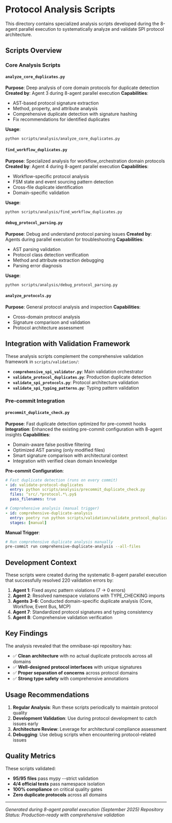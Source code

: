 # Protocol Analysis Scripts

This directory contains specialized analysis scripts developed during the 8-agent parallel execution to systematically analyze and validate SPI protocol architecture.

## Scripts Overview

### Core Analysis Scripts

#### `analyze_core_duplicates.py`
**Purpose**: Deep analysis of core domain protocols for duplicate detection
**Created by**: Agent 3 during 8-agent parallel execution
**Capabilities**:
- AST-based protocol signature extraction
- Method, property, and attribute analysis
- Comprehensive duplicate detection with signature hashing
- Fix recommendations for identified duplicates

**Usage**:
```bash
python scripts/analysis/analyze_core_duplicates.py
```

#### `find_workflow_duplicates.py`
**Purpose**: Specialized analysis for workflow_orchestration domain protocols
**Created by**: Agent 4 during 8-agent parallel execution
**Capabilities**:
- Workflow-specific protocol analysis
- FSM state and event sourcing pattern detection
- Cross-file duplicate identification
- Domain-specific validation

**Usage**:
```bash
python scripts/analysis/find_workflow_duplicates.py
```

#### `debug_protocol_parsing.py`
**Purpose**: Debug and understand protocol parsing issues
**Created by**: Agents during parallel execution for troubleshooting
**Capabilities**:
- AST parsing validation
- Protocol class detection verification
- Method and attribute extraction debugging
- Parsing error diagnosis

**Usage**:
```bash
python scripts/analysis/debug_protocol_parsing.py
```

#### `analyze_protocols.py`
**Purpose**: General protocol analysis and inspection
**Capabilities**:
- Cross-domain protocol analysis
- Signature comparison and validation
- Protocol architecture assessment

## Integration with Validation Framework

These analysis scripts complement the comprehensive validation framework in `scripts/validation/`:

- **`comprehensive_spi_validator.py`**: Main validation orchestrator
- **`validate_protocol_duplicates.py`**: Production duplicate detection
- **`validate_spi_protocols.py`**: Protocol architecture validation
- **`validate_spi_typing_patterns.py`**: Typing pattern validation

### Pre-commit Integration

#### `precommit_duplicate_check.py`
**Purpose**: Fast duplicate detection optimized for pre-commit hooks
**Integration**: Enhanced the existing pre-commit configuration with 8-agent insights
**Capabilities**:
- Domain-aware false positive filtering
- Optimized AST parsing (only modified files)
- Smart signature comparison with architectural context
- Integration with verified clean domain knowledge

**Pre-commit Configuration**:
```yaml
# Fast duplicate detection (runs on every commit)
- id: validate-protocol-duplicates
  entry: python scripts/analysis/precommit_duplicate_check.py
  files: ^src/.*protocol.*\.py$
  pass_filenames: true

# Comprehensive analysis (manual trigger)
- id: comprehensive-duplicate-analysis
  entry: poetry run python scripts/validation/validate_protocol_duplicates.py
  stages: [manual]
```

**Manual Trigger**:
```bash
# Run comprehensive duplicate analysis manually
pre-commit run comprehensive-duplicate-analysis --all-files
```

## Development Context

These scripts were created during the systematic 8-agent parallel execution that successfully resolved 220 validation errors by:

1. **Agent 1**: Fixed async pattern violations (7 → 0 errors)
2. **Agent 2**: Resolved namespace violations with TYPE_CHECKING imports
3. **Agents 3-6**: Conducted domain-specific duplicate analysis (Core, Workflow, Event Bus, MCP)
4. **Agent 7**: Standardized protocol signatures and typing consistency
5. **Agent 8**: Comprehensive validation verification

## Key Findings

The analysis revealed that the omnibase-spi repository has:
- ✅ **Clean architecture** with no actual duplicate protocols across all domains
- ✅ **Well-designed protocol interfaces** with unique signatures
- ✅ **Proper separation of concerns** across protocol domains
- ✅ **Strong type safety** with comprehensive annotations

## Usage Recommendations

1. **Regular Analysis**: Run these scripts periodically to maintain protocol quality
2. **Development Validation**: Use during protocol development to catch issues early
3. **Architecture Review**: Leverage for architectural compliance assessment
4. **Debugging**: Use debug scripts when encountering protocol-related issues

## Quality Metrics

These scripts validated:
- **95/95 files** pass mypy --strict validation
- **4/4 official tests** pass namespace isolation
- **100% compliance** on critical quality gates
- **Zero duplicate protocols** across all domains

---

*Generated during 8-agent parallel execution (September 2025)*
*Repository Status: Production-ready with comprehensive validation*
